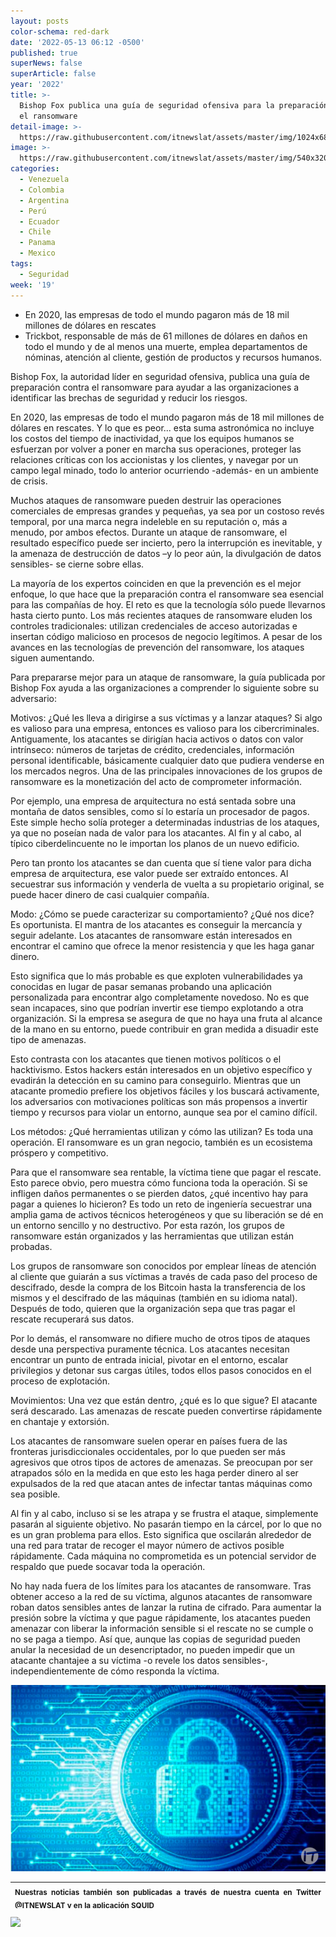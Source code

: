 ```yaml
---
layout: posts
color-schema: red-dark
date: '2022-05-13 06:12 -0500'
published: true
superNews: false
superArticle: false
year: '2022'
title: >-
  Bishop Fox publica una guía de seguridad ofensiva para la preparación contra
  el ransomware
detail-image: >-
  https://raw.githubusercontent.com/itnewslat/assets/master/img/1024x680/proteccion-ramsomeware-g.jpg
image: >-
  https://raw.githubusercontent.com/itnewslat/assets/master/img/540x320/proteccion-ramsomeware-p.jpg
categories:
  - Venezuela
  - Colombia
  - Argentina
  - Perú
  - Ecuador
  - Chile
  - Panama
  - Mexico
tags:
  - Seguridad
week: '19'
---
```

- En 2020, las empresas de todo el mundo pagaron más de 18 mil millones de dólares en rescates
- Trickbot, responsable de más de 61 millones de dólares en daños en todo el mundo y de al menos una muerte, emplea departamentos de nóminas, atención al cliente, gestión de productos y recursos humanos.

Bishop Fox, la autoridad líder en seguridad ofensiva, publica una guía de preparación contra el ransomware para ayudar a las organizaciones a identificar las brechas de seguridad y reducir los riesgos.
 
En 2020, las empresas de todo el mundo pagaron más de 18 mil millones de dólares en rescates. Y lo que es peor... esta suma astronómica no incluye los costos del tiempo de inactividad, ya que los equipos humanos se esfuerzan por volver a poner en marcha sus operaciones, proteger las relaciones críticas con los accionistas y los clientes, y navegar por un campo legal minado, todo lo anterior ocurriendo -además- en un ambiente de crisis.
 
Muchos ataques de ransomware pueden destruir las operaciones comerciales de empresas grandes y pequeñas, ya sea por un costoso revés temporal, por una marca negra indeleble en su reputación o, más a menudo, por ambos efectos. Durante un ataque de ransomware, el resultado específico puede ser incierto, pero la interrupción es inevitable, y la amenaza de destrucción de datos –y lo peor aún, la divulgación de datos sensibles- se cierne sobre ellas.
 
La mayoría de los expertos coinciden en que la prevención es el mejor enfoque, lo que hace que la preparación contra el ransomware sea esencial para las compañías de hoy. El reto es que la tecnología sólo puede llevarnos hasta cierto punto. Los más recientes ataques de ransomware eluden los controles tradicionales: utilizan credenciales de acceso autorizadas e insertan código malicioso en procesos de negocio legítimos. A pesar de los avances en las tecnologías de prevención del ransomware, los ataques siguen aumentando.
 
Para prepararse mejor para un ataque de ransomware, la guía publicada por Bishop Fox ayuda a las organizaciones a comprender lo siguiente sobre su adversario: 
 
Motivos: ¿Qué les lleva a dirigirse a sus víctimas y a lanzar ataques?
Si algo es valioso para una empresa, entonces es valioso para los cibercriminales. Antiguamente, los atacantes se dirigían hacia activos o datos con valor intrínseco: números de tarjetas de crédito, credenciales, información personal identificable, básicamente cualquier dato que pudiera venderse en los mercados negros. Una de las principales innovaciones de los grupos de ransomware es la monetización del acto de comprometer información.
 
Por ejemplo, una empresa de arquitectura no está sentada sobre una montaña de datos sensibles, como sí lo estaría un procesador de pagos. Este simple hecho solía proteger a determinadas industrias de los ataques, ya que no poseían nada de valor para los atacantes. Al fin y al cabo, al típico ciberdelincuente no le importan los planos de un nuevo edificio.
 
Pero tan pronto los atacantes se dan cuenta que sí tiene valor para dicha empresa de arquitectura, ese valor puede ser extraído entonces. Al secuestrar sus información y venderla de vuelta a su propietario original, se puede hacer dinero de casi cualquier compañía.
 
Modo: ¿Cómo se puede caracterizar su comportamiento? ¿Qué nos dice?
Es oportunista. El mantra de los atacantes es conseguir la mercancía y seguir adelante. Los atacantes de ransomware están interesados en encontrar el camino que ofrece la menor resistencia y que les haga ganar dinero.
 
Esto significa que lo más probable es que exploten vulnerabilidades ya conocidas en lugar de pasar semanas probando una aplicación personalizada para encontrar algo completamente novedoso. No es que sean incapaces, sino que podrían invertir ese tiempo explotando a otra organización. Si la empresa se asegura de que no haya una fruta al alcance de la mano en su entorno, puede contribuir en gran medida a disuadir este tipo de amenazas.
 
Esto contrasta con los atacantes que tienen motivos políticos o el hacktivismo. Estos hackers están interesados en un objetivo específico y evadirán la detección en su camino para conseguirlo. Mientras que un atacante promedio prefiere los objetivos fáciles y los buscará activamente, los adversarios con motivaciones políticas son más propensos a invertir tiempo y recursos para violar un entorno, aunque sea por el camino dífícil.
 
Los métodos: ¿Qué herramientas utilizan y cómo las utilizan?
Es toda una operación. El ransomware es un gran negocio, también es un ecosistema próspero y competitivo.
 
Para que el ransomware sea rentable, la víctima tiene que pagar el rescate. Esto parece obvio, pero muestra cómo funciona toda la operación. Si se infligen daños permanentes o se pierden datos, ¿qué incentivo hay para pagar a quienes lo hicieron? Es todo un reto de ingeniería secuestrar una amplia gama de activos técnicos heterogéneos y que su liberación se dé en un entorno sencillo y no destructivo. Por esta razón, los grupos de ransomware están organizados y las herramientas que utilizan están probadas.
 
Los grupos de ransomware son conocidos por emplear líneas de atención al cliente que guiarán a sus víctimas a través de cada paso del proceso de descifrado, desde la compra de los Bitcoin hasta la transferencia de los mismos y el descifrado de las máquinas (también en su idioma natal). Después de todo, quieren que la organización sepa que tras pagar el rescate recuperará sus datos.
 
Por lo demás, el ransomware no difiere mucho de otros tipos de ataques desde una perspectiva puramente técnica. Los atacantes necesitan encontrar un punto de entrada inicial, pivotar en el entorno, escalar privilegios y detonar sus cargas útiles, todos ellos pasos conocidos en el proceso de explotación.
 
Movimientos: Una vez que están dentro, ¿qué es lo que sigue?
El atacante será descarado. Las amenazas de rescate pueden convertirse rápidamente en chantaje y extorsión.
 
Los atacantes de ransomware suelen operar en países fuera de las fronteras jurisdiccionales occidentales, por lo que pueden ser más agresivos que otros tipos de actores de amenazas. Se preocupan por ser atrapados sólo en la medida en que esto les haga perder dinero al ser expulsados de la red que atacan antes de infectar tantas máquinas como sea posible.
 
Al fin y al cabo, incluso si se les atrapa y se frustra el ataque, simplemente pasarán al siguiente objetivo. No pasarán tiempo en la cárcel, por lo que no es un gran problema para ellos. Esto significa que oscilarán alrededor de una red para tratar de recoger el mayor número de activos posible rápidamente. Cada máquina no comprometida es un potencial servidor de respaldo que puede socavar toda la operación.
 
No hay nada fuera de los límites para los atacantes de ransomware. Tras obtener acceso a la red de su víctima, algunos atacantes de ransomware roban datos sensibles antes de lanzar la rutina de cifrado. Para aumentar la presión sobre la víctima y que pague rápidamente, los atacantes pueden amenazar con liberar la información sensible si el rescate no se cumple o no se paga a tiempo. Así que, aunque las copias de seguridad pueden anular la necesidad de un desencriptador, no pueden impedir que un atacante chantajee a su víctima -o revele los datos sensibles-, independientemente de cómo responda la víctima.

![](https://raw.githubusercontent.com/itnewslat/assets/master/img/540x320/proteccion-ramsomeware-p.jpg)

<table style="height: 42px;" width="569">
<tbody>
<tr>
<td style="text-align: justify;"><sub><strong>Nuestras noticias también son publicadas a través de nuestra cuenta en Twitter <a href="https://twitter.com/itnewslat?lang=es">@ITNEWSLAT</a> y en la aplicación <a href="https://squidapp.co/en/">SQUID</a></strong></sub></td>
</tr>
</tbody>
</table>

<img src="https://tracker.metricool.com/c3po.jpg?hash=56f88a41e39ab42c063cc51676587a04"/>